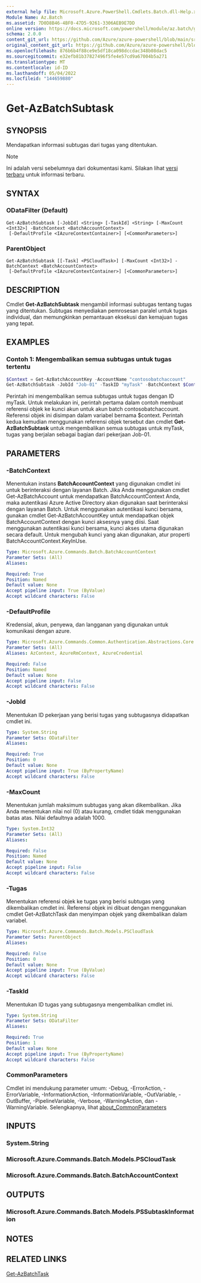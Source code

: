 ```yaml
---
external help file: Microsoft.Azure.PowerShell.Cmdlets.Batch.dll-Help.xml
Module Name: Az.Batch
ms.assetid: 7D0D8B46-4BF0-47D5-9261-3306AEB9E7DD
online version: https://docs.microsoft.com/powershell/module/az.batch/get-azbatchsubtask
schema: 2.0.0
content_git_url: https://github.com/Azure/azure-powershell/blob/main/src/Batch/Batch/help/Get-AzBatchSubtask.md
original_content_git_url: https://github.com/Azure/azure-powershell/blob/main/src/Batch/Batch/help/Get-AzBatchSubtask.md
ms.openlocfilehash: 876b6b4f88ce9e5df18ca098dccdac348b08dac5
ms.sourcegitcommit: e32efb81b37827496f5fe4e57cd9a67004b5a271
ms.translationtype: MT
ms.contentlocale: id-ID
ms.lasthandoff: 05/04/2022
ms.locfileid: "144659880"
---
```

# Get-AzBatchSubtask

## SYNOPSIS
Mendapatkan informasi subtugas dari tugas yang ditentukan.

> [!NOTE]
>Ini adalah versi sebelumnya dari dokumentasi kami. Silakan lihat [versi terbaru](/powershell/module/az.batch/get-azbatchsubtask) untuk informasi terbaru.

## SYNTAX

### ODataFilter (Default)
```
Get-AzBatchSubtask [-JobId] <String> [-TaskId] <String> [-MaxCount <Int32>] -BatchContext <BatchAccountContext>
 [-DefaultProfile <IAzureContextContainer>] [<CommonParameters>]
```

### ParentObject
```
Get-AzBatchSubtask [[-Task] <PSCloudTask>] [-MaxCount <Int32>] -BatchContext <BatchAccountContext>
 [-DefaultProfile <IAzureContextContainer>] [<CommonParameters>]
```

## DESCRIPTION
Cmdlet **Get-AzBatchSubtask** mengambil informasi subtugas tentang tugas yang ditentukan.
Subtugas menyediakan pemrosesan paralel untuk tugas individual, dan memungkinkan pemantauan eksekusi dan kemajuan tugas yang tepat.

## EXAMPLES

### Contoh 1: Mengembalikan semua subtugas untuk tugas tertentu
```powershell
$Context = Get-AzBatchAccountKey -AccountName "contosobatchaccount"
Get-AzBatchSubtask -JobId "Job-01" -TaskID "myTask" -BatchContext $Context
```

Perintah ini mengembalikan semua subtugas untuk tugas dengan ID myTask.
Untuk melakukan ini, perintah pertama dalam contoh membuat referensi objek ke kunci akun untuk akun batch contosobatchaccount.
Referensi objek ini disimpan dalam variabel bernama $context.
Perintah kedua kemudian menggunakan referensi objek tersebut dan cmdlet **Get-AzBatchSubtask** untuk mengembalikan semua subtugas untuk myTask, tugas yang berjalan sebagai bagian dari pekerjaan Job-01.

## PARAMETERS

### -BatchContext
Menentukan instans **BatchAccountContext** yang digunakan cmdlet ini untuk berinteraksi dengan layanan Batch.
Jika Anda menggunakan cmdlet Get-AzBatchAccount untuk mendapatkan BatchAccountContext Anda, maka autentikasi Azure Active Directory akan digunakan saat berinteraksi dengan layanan Batch. Untuk menggunakan autentikasi kunci bersama, gunakan cmdlet Get-AzBatchAccountKey untuk mendapatkan objek BatchAccountContext dengan kunci aksesnya yang diisi. Saat menggunakan autentikasi kunci bersama, kunci akses utama digunakan secara default. Untuk mengubah kunci yang akan digunakan, atur properti BatchAccountContext.KeyInUse.

```yaml
Type: Microsoft.Azure.Commands.Batch.BatchAccountContext
Parameter Sets: (All)
Aliases:

Required: True
Position: Named
Default value: None
Accept pipeline input: True (ByValue)
Accept wildcard characters: False
```

### -DefaultProfile
Kredensial, akun, penyewa, dan langganan yang digunakan untuk komunikasi dengan azure.

```yaml
Type: Microsoft.Azure.Commands.Common.Authentication.Abstractions.Core.IAzureContextContainer
Parameter Sets: (All)
Aliases: AzContext, AzureRmContext, AzureCredential

Required: False
Position: Named
Default value: None
Accept pipeline input: False
Accept wildcard characters: False
```

### -JobId
Menentukan ID pekerjaan yang berisi tugas yang subtugasnya didapatkan cmdlet ini.

```yaml
Type: System.String
Parameter Sets: ODataFilter
Aliases:

Required: True
Position: 0
Default value: None
Accept pipeline input: True (ByPropertyName)
Accept wildcard characters: False
```

### -MaxCount
Menentukan jumlah maksimum subtugas yang akan dikembalikan.
Jika Anda menentukan nilai nol (0) atau kurang, cmdlet tidak menggunakan batas atas.
Nilai defaultnya adalah 1000.

```yaml
Type: System.Int32
Parameter Sets: (All)
Aliases:

Required: False
Position: Named
Default value: None
Accept pipeline input: False
Accept wildcard characters: False
```

### -Tugas
Menentukan referensi objek ke tugas yang berisi subtugas yang dikembalikan cmdlet ini.
Referensi objek ini dibuat dengan menggunakan cmdlet Get-AzBatchTask dan menyimpan objek yang dikembalikan dalam variabel.

```yaml
Type: Microsoft.Azure.Commands.Batch.Models.PSCloudTask
Parameter Sets: ParentObject
Aliases:

Required: False
Position: 0
Default value: None
Accept pipeline input: True (ByValue)
Accept wildcard characters: False
```

### -TaskId
Menentukan ID tugas yang subtugasnya mengembalikan cmdlet ini.

```yaml
Type: System.String
Parameter Sets: ODataFilter
Aliases:

Required: True
Position: 1
Default value: None
Accept pipeline input: True (ByPropertyName)
Accept wildcard characters: False
```

### CommonParameters
Cmdlet ini mendukung parameter umum: -Debug, -ErrorAction, -ErrorVariable, -InformationAction, -InformationVariable, -OutVariable, -OutBuffer, -PipelineVariable, -Verbose, -WarningAction, dan -WarningVariable. Selengkapnya, lihat [about_CommonParameters](http://go.microsoft.com/fwlink/?LinkID=113216)

## INPUTS

### System.String

### Microsoft.Azure.Commands.Batch.Models.PSCloudTask

### Microsoft.Azure.Commands.Batch.BatchAccountContext

## OUTPUTS

### Microsoft.Azure.Commands.Batch.Models.PSSubtaskInformation

## NOTES

## RELATED LINKS

[Get-AzBatchTask](./Get-AzBatchTask.md)


